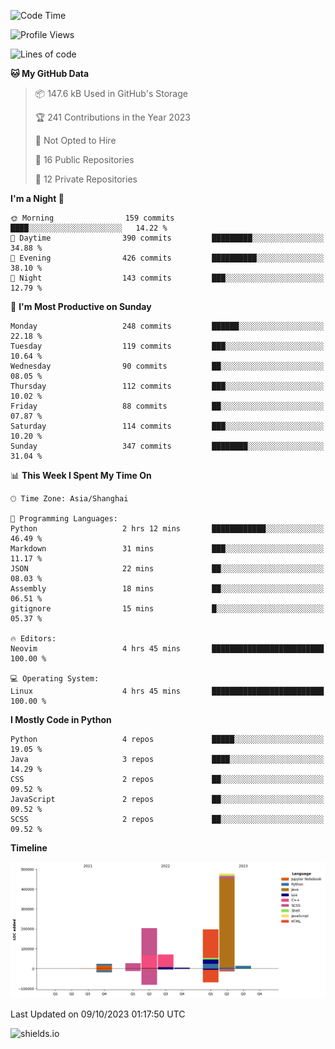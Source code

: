 <!--START_SECTION:waka-->
![Code Time](http://img.shields.io/badge/Code%20Time-340%20hrs%203%20mins-blue)

![Profile Views](http://img.shields.io/badge/Profile%20Views-0-blue)

![Lines of code](https://img.shields.io/badge/From%20Hello%20World%20I%27ve%20Written-1.0%20million%20lines%20of%20code-blue)

**🐱 My GitHub Data** 

> 📦 147.6 kB Used in GitHub's Storage 
 > 
> 🏆 241 Contributions in the Year 2023
 > 
> 🚫 Not Opted to Hire
 > 
> 📜 16 Public Repositories 
 > 
> 🔑 12 Private Repositories 
 > 
**I'm a Night 🦉** 

```text
🌞 Morning                159 commits         ████░░░░░░░░░░░░░░░░░░░░░   14.22 % 
🌆 Daytime                390 commits         █████████░░░░░░░░░░░░░░░░   34.88 % 
🌃 Evening                426 commits         ██████████░░░░░░░░░░░░░░░   38.10 % 
🌙 Night                  143 commits         ███░░░░░░░░░░░░░░░░░░░░░░   12.79 % 
```
📅 **I'm Most Productive on Sunday** 

```text
Monday                   248 commits         ██████░░░░░░░░░░░░░░░░░░░   22.18 % 
Tuesday                  119 commits         ███░░░░░░░░░░░░░░░░░░░░░░   10.64 % 
Wednesday                90 commits          ██░░░░░░░░░░░░░░░░░░░░░░░   08.05 % 
Thursday                 112 commits         ███░░░░░░░░░░░░░░░░░░░░░░   10.02 % 
Friday                   88 commits          ██░░░░░░░░░░░░░░░░░░░░░░░   07.87 % 
Saturday                 114 commits         ███░░░░░░░░░░░░░░░░░░░░░░   10.20 % 
Sunday                   347 commits         ████████░░░░░░░░░░░░░░░░░   31.04 % 
```


📊 **This Week I Spent My Time On** 

```text
🕑︎ Time Zone: Asia/Shanghai

💬 Programming Languages: 
Python                   2 hrs 12 mins       ████████████░░░░░░░░░░░░░   46.49 % 
Markdown                 31 mins             ███░░░░░░░░░░░░░░░░░░░░░░   11.17 % 
JSON                     22 mins             ██░░░░░░░░░░░░░░░░░░░░░░░   08.03 % 
Assembly                 18 mins             ██░░░░░░░░░░░░░░░░░░░░░░░   06.51 % 
gitignore                15 mins             █░░░░░░░░░░░░░░░░░░░░░░░░   05.37 % 

🔥 Editors: 
Neovim                   4 hrs 45 mins       █████████████████████████   100.00 % 

💻 Operating System: 
Linux                    4 hrs 45 mins       █████████████████████████   100.00 % 
```

**I Mostly Code in Python** 

```text
Python                   4 repos             █████░░░░░░░░░░░░░░░░░░░░   19.05 % 
Java                     3 repos             ████░░░░░░░░░░░░░░░░░░░░░   14.29 % 
CSS                      2 repos             ██░░░░░░░░░░░░░░░░░░░░░░░   09.52 % 
JavaScript               2 repos             ██░░░░░░░░░░░░░░░░░░░░░░░   09.52 % 
SCSS                     2 repos             ██░░░░░░░░░░░░░░░░░░░░░░░   09.52 % 
```



**Timeline**

![Lines of Code chart](https://raw.githubusercontent.com/kopp4/kopp4/main/assets/bar_graph.png)


 Last Updated on 09/10/2023 01:17:50 UTC
<!--END_SECTION:waka-->
![shields.io](https://img.shields.io/github/commit-activity/w/kopp4/kopp4?color=g&label=abusing%20bot&style=flat-square)
